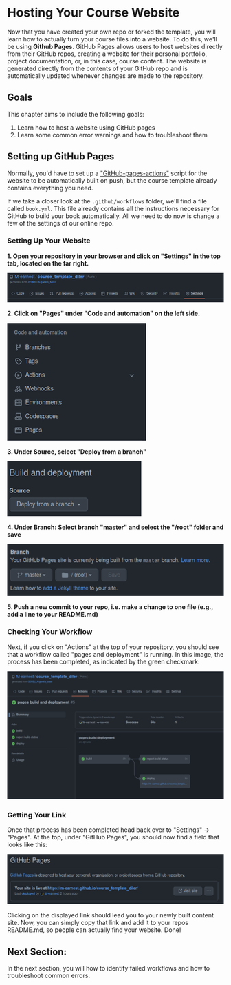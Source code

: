 # Hosting Your Course Website

Now that you have created your own repo or forked the template, you will learn how to actually turn your course files into a website. To do this, we'll be using **Github Pages**. GitHub Pages allows users to host websites directly from their GitHub repos, creating a website for their personal portfolio, project documentation, or, in this case, course content. 
The website is generated directly from the contents of your GitHub repo and is automatically updated whenever changes are made to the repository. 

## Goals
This chapter aims to include the following goals:

1. Learn how to host a website using GitHub pages
2. Learn some common error warnings and how to troubleshoot them 

## Setting up GitHub Pages
Normally, you'd have to set up a ["GitHub-pages-actions"](https://github.com/marketplace/actions/github-pages-action) script for the website to be automatically built on push, but the course template already contains everything you need. 

If we take a closer look at the `.github/workflows` folder, we'll find a file called `book.yml`. This file already contains all the instructions necessary for GitHub to build your book automatically. All we need to do now is change a few of the settings of our online repo. 

### Setting Up Your Website

**1. Open your repository in your browser and click on "Settings" in the top tab, located on the far right.**

![Image of the tab where the word "Settings" is located on the far right](../../static/settings.png)

**2. Click on "Pages" under "Code and automation" on the left side.**

![Image of the menu on the left side.](../../static/pages.png)

**3. Under Source, select "Deploy from a branch"**

![Image of the "Deploy from a branch" option under Source section, located under the Build and Deployment section](../../static/deploy.png)

**4. Under Branch: Select branch "master" and select the "/root" folder and save**

![Image of the settings under Branch.](../../static/branch.png)

**5. Push a new commit to your repo, i.e. make a change to one file (e.g., add a line to your README.md)**

### Checking Your Workflow

Next, if you click on "Actions" at the top of your repository, you should see that a workflow called "pages and deployment" is running. In this image, the process has been completed, as indicated by the green checkmark:

![Image of a completed workflow with a green checkmark.](../../static/action_deployment.png)

### Getting Your Link

Once that process has been completed head back over to "Settings" -> "Pages". At the top, under "GitHub Pages", you should now find a field that looks like this:

![Image of the final link that is presented under "GitHub Pages".](../../static/pages_link.png)

Clicking on the displayed link should lead you to your newly built content site. Now, you can simply copy that link and add it to your repos README.md, so people can actually find your website.
Done!

## Next Section:
In the next section, you will how to identify failed workflows and how to troubleshoot common errors.

